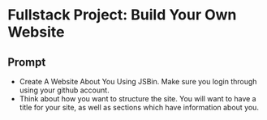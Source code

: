 # Fullstack Project: Build Your Own Website

## Prompt
- Create A Website About You Using JSBin. Make sure you login through using your github account.
- Think about how you want to structure the site. You will want to have a title for your site, as well as sections which have information about you.
